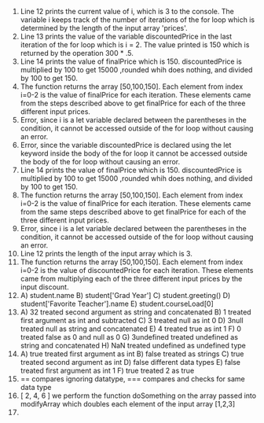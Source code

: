 1. Line 12 prints the current value of i, which is 3 to the console.  The variable i keeps track of the number of iterations of the for loop which is determined by the length of the input array 'prices'.
2. Line 13 prints the value of the variable discountedPrice in the last iteration of the for loop which is i = 2. The value printed is 150 which is returned by the operation 300 * .5.
3. Line 14 prints the value of finalPrice which is 150.  discountedPrice  is multiplied by 100 to get 15000 ,rounded whih does nothing, and divided by 100 to get 150.
4. The function returns the array [50,100,150].  Each element from index i=0-2 is the value of finalPrice for each iteration.  These elements came from the steps described above to get finalPrice for each of the three different input prices. 
5. Error, since i is a let variable declared between the parentheses in the condition, it cannot be accessed outside of the for loop without causing an error.
6. Error, since the variable discountedPrice is declared using the let keyword inside the body of the for loop it cannot be accessed outside the body of the for loop without causing an error.
7. Line 14 prints the value of finalPrice which is 150.  discountedPrice  is multiplied by 100 to get 15000 ,rounded whih does nothing, and divided by 100 to get 150.
8. The function returns the array [50,100,150].  Each element from index i=0-2 is the value of finalPrice for each iteration.  These elements came from the same steps described above to get finalPrice for each of the three different input prices. 
9. Error, since i is a let variable declared between the parentheses in the condition, it cannot be accessed outside of the for loop without causing an error.
10. Line 12 prints the length of the input array which is 3.
11. The function returns the array [50,100,150].  Each element from index i=0-2 is the value of discountedPrice for each iteration.  These elements came from multiplying each of the three different input prices by the input discount.
12. A) student.name
    B) student['Grad Year']
    C) student.greeting()
    D) student['Favorite Teacher'].name
    E) student.courseLoad[0]
13. A) 32 treated second argument as string and concatenated
    B) 1 treated first argument as int and subtracted
    C) 3 treated null as int 0
    D) 3null treated null as string and concatenated
    E) 4 treated true as int 1
    F) 0 treated false as 0 and null as 0
    G) 3undefined treated undefined as string and concatenated
    H) NaN treated undefined as undefined type
14. A) true treated first argument as int
    B) false treated as strings
    C) true treated second argument as int
    D) false different data types
    E) false treated first argument as int 1
    F) true treated 2 as true
15. == compares ignoring datatype, === compares and checks for same data type
17. [ 2, 4, 6 ] we perform the function doSomething on the array passed into modifyArray which doubles each element of the input array [1,2,3]
19. 
